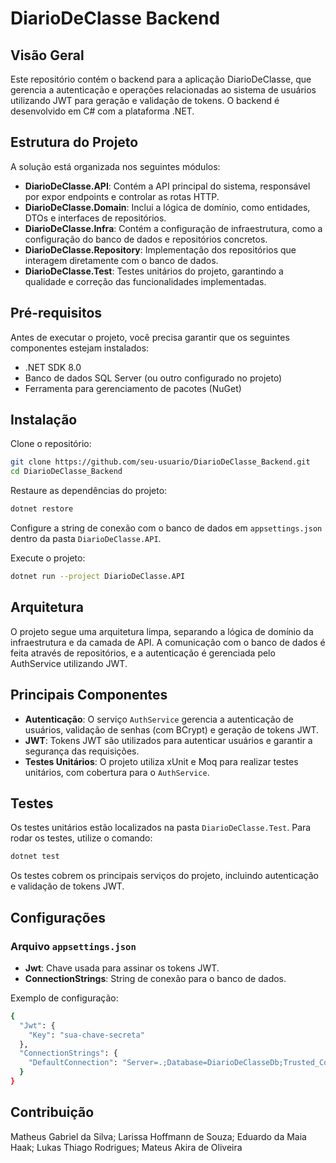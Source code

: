 # DiarioDeClasse Backend

## Visão Geral
Este repositório contém o backend para a aplicação DiarioDeClasse, que gerencia a autenticação e operações relacionadas ao sistema de usuários utilizando JWT para geração e validação de tokens. O backend é desenvolvido em C# com a plataforma .NET.

## Estrutura do Projeto
A solução está organizada nos seguintes módulos:

- **DiarioDeClasse.API**: Contém a API principal do sistema, responsável por expor endpoints e controlar as rotas HTTP.
- **DiarioDeClasse.Domain**: Inclui a lógica de domínio, como entidades, DTOs e interfaces de repositórios.
- **DiarioDeClasse.Infra**: Contém a configuração de infraestrutura, como a configuração do banco de dados e repositórios concretos.
- **DiarioDeClasse.Repository**: Implementação dos repositórios que interagem diretamente com o banco de dados.
- **DiarioDeClasse.Test**: Testes unitários do projeto, garantindo a qualidade e correção das funcionalidades implementadas.

## Pré-requisitos
Antes de executar o projeto, você precisa garantir que os seguintes componentes estejam instalados:

- .NET SDK 8.0
- Banco de dados SQL Server (ou outro configurado no projeto)
- Ferramenta para gerenciamento de pacotes (NuGet)

## Instalação
Clone o repositório:

```bash
git clone https://github.com/seu-usuario/DiarioDeClasse_Backend.git
cd DiarioDeClasse_Backend
```

Restaure as dependências do projeto:

```bash
dotnet restore
```

Configure a string de conexão com o banco de dados em `appsettings.json` dentro da pasta `DiarioDeClasse.API`.

Execute o projeto:

```bash
dotnet run --project DiarioDeClasse.API
```

## Arquitetura
O projeto segue uma arquitetura limpa, separando a lógica de domínio da infraestrutura e da camada de API. A comunicação com o banco de dados é feita através de repositórios, e a autenticação é gerenciada pelo AuthService utilizando JWT.

## Principais Componentes
- **Autenticação**: O serviço `AuthService` gerencia a autenticação de usuários, validação de senhas (com BCrypt) e geração de tokens JWT.
- **JWT**: Tokens JWT são utilizados para autenticar usuários e garantir a segurança das requisições.
- **Testes Unitários**: O projeto utiliza xUnit e Moq para realizar testes unitários, com cobertura para o `AuthService`.

## Testes
Os testes unitários estão localizados na pasta `DiarioDeClasse.Test`. Para rodar os testes, utilize o comando:

```bash
dotnet test
```

Os testes cobrem os principais serviços do projeto, incluindo autenticação e validação de tokens JWT.

## Configurações
### Arquivo `appsettings.json`
- **Jwt**: Chave usada para assinar os tokens JWT.
- **ConnectionStrings**: String de conexão para o banco de dados.

Exemplo de configuração:

```bash
{
  "Jwt": {
    "Key": "sua-chave-secreta"
  },
  "ConnectionStrings": {
    "DefaultConnection": "Server=.;Database=DiarioDeClasseDb;Trusted_Connection=True;"
  }
}
```

## Contribuição
Matheus Gabriel da Silva; Larissa Hoffmann de Souza; Eduardo da Maia Haak; Lukas Thiago Rodrigues; Mateus Akira de Oliveira
